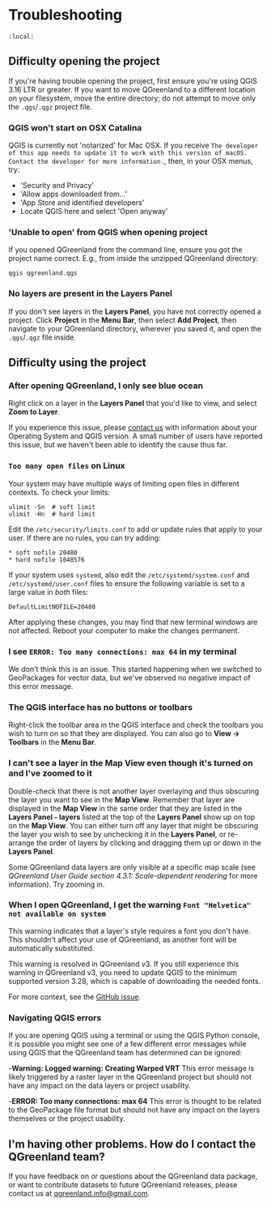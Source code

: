 # Troubleshooting

```{contents} Contents
:local:

```


## Difficulty opening the project

If you're having trouble opening the project, first ensure you're using QGIS
3.16 LTR or greater. If you want to move QGreenland to a different location on
your filesystem, move the entire directory; do not attempt to move only the
`.qgs`/`.qgz` project file.


### QGIS won't start on OSX Catalina

QGIS is currently not 'notarized' for Mac OSX. If you receive `The developer of
this app needs to update it to work with this version of macOS. Contact the
developer for more information.`, then, in your OSX menus, try:

- 'Security and Privacy'
- 'Allow apps downloaded from...'
- 'App Store and identified developers'
- Locate QGIS here and select 'Open anyway'


### 'Unable to open' from QGIS when opening project

If you opened QGreenland from the command line, ensure you got the project name
correct. E.g., from inside the unzipped QGreenland directory:

```
qgis qgreenland.qgs
```


### No layers are present in the Layers Panel

If you don't see layers in the **Layers Panel**, you have not correctly opened a
project. Click **Project** in the **Menu Bar**, then select **Add Project**, then
navigate to your QGreenland directory, wherever you saved it, and open the
`.qgs`/`.qgz` file inside.


## Difficulty using the project

### After opening QGreenland, I only see blue ocean

Right click on a layer in the **Layers Panel** that you'd like to view, and select
**Zoom to Layer**.

If you experience this issue, please [contact
us](mailto:qgreenland.info@gmail.com) with information about your Operating
System and QGIS version. A small number of users have reported this issue, but
we haven't been able to identify the cause thus far.

### `Too many open files` on Linux

Your system may have multiple ways of limiting open files in different
contexts. To check your limits:

```
ulimit -Sn  # soft limit
ulimit -Hn  # hard limit
```

Edit the `/etc/security/limits.conf` to add or update rules that apply to your
user. If there are no rules, you can try adding:

```
* soft nofile 20480
* hard nofile 1048576
```

If your system uses `systemd`, also edit the `/etc/systemd/system.conf` and
`/etc/systemd/user.conf` files to ensure the following variable is set to a
large value in *both* files:

```
DefaultLimitNOFILE=20480
```

After applying these changes, you may find that new terminal windows are not
affected. Reboot your computer to make the changes permanent.


### I see `ERROR: Too many connections: max 64` in my terminal

We don't think this is an issue. This started happening when we switched to
GeoPackages for vector data, but we've observed no negative impact of this
error message.


### The QGIS interface has no buttons or toolbars

Right-click the toolbar area in the QGIS interface and check the toolbars you
wish to turn on so that they are displayed. You can also go to 
**View -> Toolbars** in the **Menu Bar**.


### I can't see a layer in the Map View even though it's turned on and I've zoomed to it

Double-check that there is not another layer overlaying and thus obscuring the
layer you want to see in the **Map View**. Remember that layer are displayed in the
**Map View** in the same order that they are listed in the **Layers Panel - layers**
listed at the top of the **Layers Panel** show up on top on the **Map View**. You can
either turn off any layer that might be obscuring the layer you wish to see by
unchecking it in the **Layers Panel**, or re-arrange the order of layers by
clicking and dragging them up or down in the **Layers Panel**.

Some QGreenland data layers are only visible at a specific map scale (see
_QGreenland User Guide section 4.3.1: Scale-dependent rendering_ for more
information). Try zooming in.


### When I open QGreenland, I get the warning `Font "Helvetica" not available on system`

This warning indicates that a layer's style requires a font you don't have. This
shouldn't affect your use of QGreenland, as another font will be automatically
substituted.

This warning is resolved in QGreenland v3. If you still experience this warning in
QGreenland v3, you need to update QGIS to the minimum supported version 3.28, which is
capable of downloading the needed fonts.

For more context, see the [GitHub
issue](https://github.com/nsidc/qgreenland/issues/515).


### Navigating QGIS errors

If you are opening QGIS using a terminal or using the QGIS Python console, it is possible you
might see one of a few different error messages while using QGIS that the QGreenland team
has determined can be ignored:

   -**Warning: Logged warning: Creating Warped VRT**
   This error message is likely triggered by a raster layer in the QGreenland project but
   should not have any impact on the data layers or project usability.

   -**ERROR: Too many connections: max 64**
   This error is thought to be related to the GeoPackage file format but should not have any
   impact on the layers themselves or the project usability.


## I'm having other problems. How do I contact the QGreenland team?

If you have feedback on or questions about the QGreenland data package, or want
to contribute datasets to future QGreenland releases, please contact us at
<qgreenland.info@gmail.com>. 
